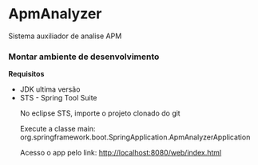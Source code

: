 # ApmAnalyzer
Sistema auxiliador de analise APM


<h3>Montar ambiente de desenvolvimento</h3>

<b>Requisitos</b>

<ul>
	<li>JDK ultima versão</li>
	<li>STS - Spring Tool Suite</li>
</u>

No eclipse STS, importe o projeto clonado do git

Execute a classe main: org.springframework.boot.SpringApplication.ApmAnalyzerApplication

Acesso o app pelo link: <a href="http://localhost:8080/web/index.html">http://localhost:8080/web/index.html</a>